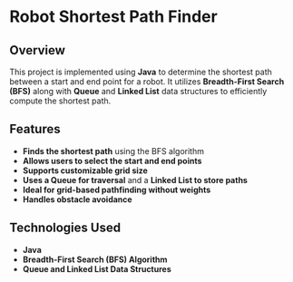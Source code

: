 # Robot Shortest Path Finder  

## Overview  
This project is implemented using **Java** to determine the shortest path between a start and end point for a robot. It utilizes **Breadth-First Search (BFS)** along with **Queue** and **Linked List** data structures to efficiently compute the shortest path.  

## Features  
- **Finds the shortest path** using the BFS algorithm  
- **Allows users to select the start and end points**  
- **Supports customizable grid size**  
- **Uses a Queue for traversal** and a **Linked List to store paths**  
- **Ideal for grid-based pathfinding without weights**  
- **Handles obstacle avoidance**  

## Technologies Used  
- **Java**  
- **Breadth-First Search (BFS) Algorithm**  
- **Queue and Linked List Data Structures**
